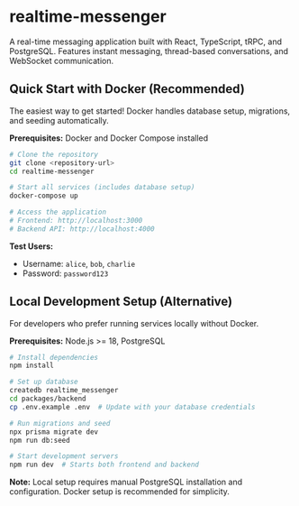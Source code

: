 # realtime-messenger
A real-time messaging application built with React, TypeScript, tRPC, and PostgreSQL. Features instant messaging, thread-based conversations, and WebSocket communication.

##  Quick Start with Docker (Recommended)

The easiest way to get started! Docker handles database setup, migrations, and seeding automatically.

**Prerequisites:** Docker and Docker Compose installed

```bash
# Clone the repository
git clone <repository-url>
cd realtime-messenger

# Start all services (includes database setup)
docker-compose up

# Access the application
# Frontend: http://localhost:3000
# Backend API: http://localhost:4000
```

**Test Users:**
- Username: `alice`, `bob`, `charlie`  
- Password: `password123`

## Local Development Setup (Alternative)

For developers who prefer running services locally without Docker.

**Prerequisites:** Node.js >= 18, PostgreSQL

```bash
# Install dependencies
npm install

# Set up database
createdb realtime_messenger
cd packages/backend
cp .env.example .env  # Update with your database credentials

# Run migrations and seed
npx prisma migrate dev
npm run db:seed

# Start development servers
npm run dev  # Starts both frontend and backend
```

**Note:** Local setup requires manual PostgreSQL installation and configuration. Docker setup is recommended for simplicity.
